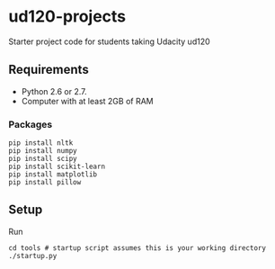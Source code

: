 # ud120-projects

Starter project code for students taking Udacity ud120

## Requirements

* Python 2.6 or 2.7.
* Computer with at least 2GB of RAM

### Packages

    pip install nltk
    pip install numpy
    pip install scipy
    pip install scikit-learn
    pip install matplotlib
    pip install pillow

## Setup

Run

    cd tools # startup script assumes this is your working directory
    ./startup.py
